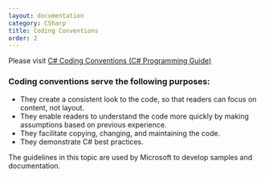 ```yaml
---
layout: documentation
category: CSharp
title: Coding Conventions
order: 2
---
```


Please visit [C# Coding Conventions (C# Programming Guide)](https://docs.microsoft.com/en-us/dotnet/csharp/programming-guide/inside-a-program/coding-conventions/)

### Coding conventions serve the following purposes:

  - They create a consistent look to the code, so that readers can focus on content, not layout.
  - They enable readers to understand the code more quickly by making assumptions based on previous experience.
  - They facilitate copying, changing, and maintaining the code.
  - They demonstrate C# best practices.

The guidelines in this topic are used by Microsoft to develop samples and documentation.
